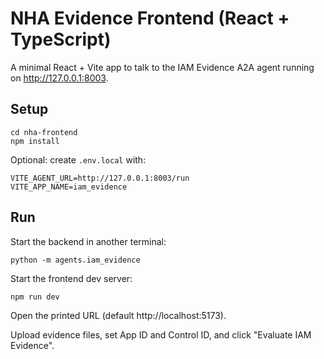 # NHA Evidence Frontend (React + TypeScript)

A minimal React + Vite app to talk to the IAM Evidence A2A agent running on http://127.0.0.1:8003.

## Setup

```
cd nha-frontend
npm install
```

Optional: create `.env.local` with:

```
VITE_AGENT_URL=http://127.0.0.1:8003/run
VITE_APP_NAME=iam_evidence
```

## Run

Start the backend in another terminal:

```
python -m agents.iam_evidence
```

Start the frontend dev server:

```
npm run dev
```

Open the printed URL (default http://localhost:5173).

Upload evidence files, set App ID and Control ID, and click "Evaluate IAM Evidence".
